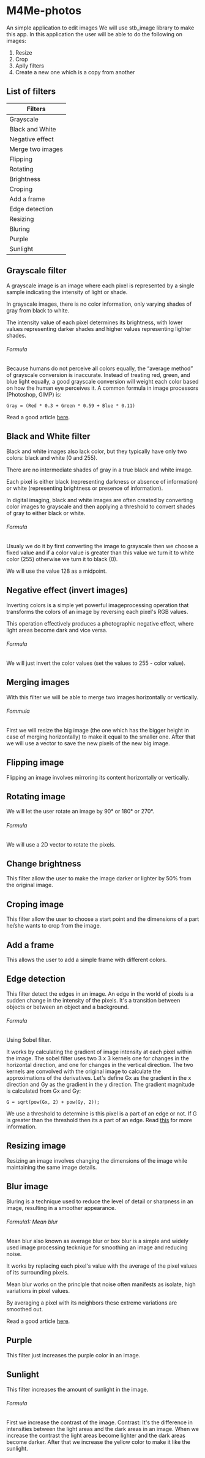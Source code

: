 # M4Me-photos

An simple application to edit images
We will use stb_image library to make this app.
In this application the user will be able to do the following on images:

1. Resize
2. Crop
3. Aplly filters
4. Create a new one which is a copy from another

## List of filters

|       Filters      |
|--------------------|
|     Grayscale      |
|  Black and White   |
|  Negative effect   |
|  Merge two images  |
|     Flipping       |
|     Rotating       |
|    Brightness      |
|     Croping        |
|    Add a frame     |
|  Edge detection    |
|     Resizing       |
|     Bluring        |
|     Purple         |
|     Sunlight       |


## Grayscale filter
 A grayscale image is an image where each pixel is represented by a single sample indicating the intensity of light or shade.

 In grayscale images, there is no color information, only varying shades
 of gray from black to white.

 The intensity value of each pixel determines its brightness, with lower
 values representing darker shades and higher values representing lighter shades.

 
###### Formula
Because humans do not perceive all colors equally, the “average method” of grayscale conversion is inaccurate.  Instead of treating red, green, and blue light equally, a good grayscale conversion will weight each color based on how the human eye perceives it.  A common formula in image processors (Photoshop, GIMP) is:

```
Gray = (Red * 0.3 + Green * 0.59 + Blue * 0.11)
```
Read a good article [here](https://tannerhelland.com/2011/10/01/grayscale-image-algorithm-vb6.html).


## Black and White filter
 Black and white images also lack color, but they typically have only two colors: black and white (0
 and 255). 
 
 There are no intermediate shades of gray in a true black and white image. 
 
 Each pixel is either black (representing darkness or absence of information) or white (representing brightness
 or presence of information). 
 
 In digital imaging, black and white images are often created by converting color images to grayscale and then applying a threshold to convert shades of gray to
 either black or white.

###### Formula
 Usualy we do it by first converting the image to grayscale then we choose a fixed value
 and if a color value is greater than this value we turn it to white color (255) otherwise we turn it to black (0).

 We will use the value 128 as a midpoint.

## Negative effect (invert images)
   Inverting colors is a simple yet powerful imageprocessing operation that transforms the colors of
   an image by reversing each pixel's RGB values.
   
   This operation effectively produces a photographic negative effect, where light areas become dark and vice versa.

###### Formula
 We will just invert the color values (set the values to 255 - color value).

## Merging images
 With this filter we will be able to merge two images horizontally or vertically.

###### Fommula
 First we will resize the big image (the one which has the bigger height in case of merging horizontally) to make it equal to the smaller one.
 After that we will use a vector to save the new pixels of the new big image.

## Flipping image
 Flipping an image involves mirroring its content horizontally or vertically.


## Rotating image
 We will let the user rotate an image by 90° or 180° or 270°.

###### Formula
 We will use a 2D vector to rotate the pixels.

## Change brightness
 This filter allow the user to make the image darker or lighter by 50% from the original image.

## Croping image
 This filter allow the user to choose a start point and the dimensions of a part he/she wants to crop from the image.

## Add a frame
 This allows the user to add a simple frame with different colors.

## Edge detection
 This filter detect the edges in an image.
 An edge in the world of pixels is a sudden change in the intensity of the pixels.
 It's a transition between objects or between an object and a background.

###### Formula
 Using Sobel filter.
 
 It works by calculating the gradient of image intensity at each pixel within the image.
 The sobel filter uses two 3 x 3 kernels one for changes in the horizontal direction, and one for changes in the vertical direction.
 The two kernels are convolved with the original image to calculate the approximations of the derivatives.
 Let's define Gx as the gradient in the x direction and Gy as the gradient in the y direction.
 The gradient magnitude is calculated from Gx and Gy:
 ```
 G = sqrt(pow(Gx, 2) + pow(Gy, 2));
 ```
 We use a threshold to determine is this pixel is a part of an edge or not. If G is greater than the threshold then its a part of an edge.
 Read [this](https://www.cs.auckland.ac.nz/courses/compsci373s1c/PatricesLectures/Edge%20detection-Sobel_2up.pdf) for more information.

## Resizing image
 Resizing an image involves changing the dimensions of the image while maintaining the same image details.

## Blur image
 Bluring is a technique used to reduce the level of detail or sharpness in an image, resulting in a smoother appearance.

###### Formula1: Mean blur
 Mean blur also known as average blur or box blur is a simple and widely used image processing tecknique for smoothing an image and reducing noise.

 It works by replacing each pixel's value with the average of the pixel values of its surrounding pixels.

 Mean blur works on the princlple that noise often manifests as isolate, high variations in pixel values.

 By averaging a pixel with its neighbors these extreme variations are smoothed out.

 Read a good article [here](https://how.dev/answers/how-to-blur-an-image-using-a-mean-filter).


## Purple
 This filter just increases the purple color in an image.

## Sunlight
 This filter increases the amount of sunlight in the image.

###### Formula
 First we increase the contrast of the image. Contrast: It's the difference in intensities between the light areas and the dark areas in an image. When we increase the contrast the light areas become lighter and the dark areas become darker. After that we increase the yellow color to make it like the sunlight.
